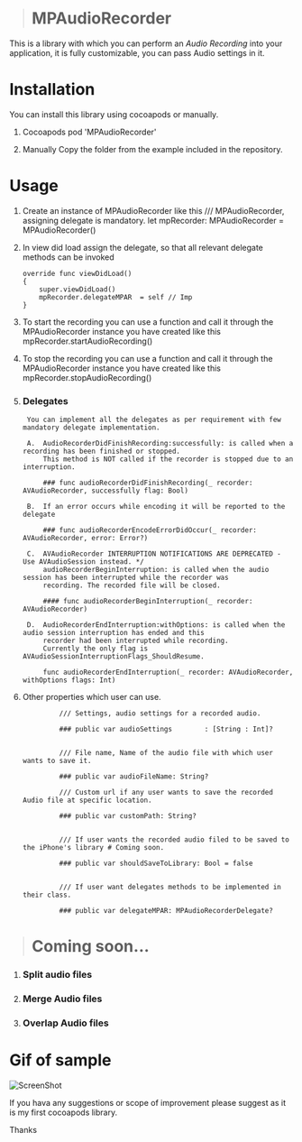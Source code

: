 
> # MPAudioRecorder
This is a library with which you can perform an *Audio Recording* into your application, it is fully customizable, you can pass Audio settings in it.

# Installation
You can install this library using cocoapods or manually.

1. Cocoapods
pod 'MPAudioRecorder'

2. Manually
Copy the <MPAudioRecorder> folder from the example included in the repository.

# Usage
1. Create an instance of MPAudioRecorder like this
    /// MPAudioRecorder, assigning delegate is mandatory.
    let mpRecorder: MPAudioRecorder = MPAudioRecorder()
    
2. In view did load assign the delegate, so that all relevant delegate methods can be invoked

    ```
    override func viewDidLoad()
    {
        super.viewDidLoad()
        mpRecorder.delegateMPAR  = self // Imp
    }
    ```
3. To start the recording you can use a function and call it through the MPAudioRecorder instance you have created like this
    mpRecorder.startAudioRecording()


4. To stop the recording you can use a function and call it through the MPAudioRecorder instance you have created like this
    mpRecorder.stopAudioRecording()

5. ### Delegates
        You can implement all the delegates as per requirement with few mandatory delegate implementation.

        A.  AudioRecorderDidFinishRecording:successfully: is called when a recording has been finished or stopped.
            This method is NOT called if the recorder is stopped due to an interruption.
            
            ### func audioRecorderDidFinishRecording(_ recorder: AVAudioRecorder, successfully flag: Bool)
                        
        B.  If an error occurs while encoding it will be reported to the delegate
          
            ### func audioRecorderEncodeErrorDidOccur(_ recorder: AVAudioRecorder, error: Error?)
                
        C.  AVAudioRecorder INTERRUPTION NOTIFICATIONS ARE DEPRECATED - Use AVAudioSession instead. */
            audioRecorderBeginInterruption: is called when the audio session has been interrupted while the recorder was
            recording. The recorded file will be closed.
            
            #### func audioRecorderBeginInterruption(_ recorder: AVAudioRecorder)
            
        D.  AudioRecorderEndInterruption:withOptions: is called when the audio session interruption has ended and this
            recorder had been interrupted while recording.
            Currently the only flag is AVAudioSessionInterruptionFlags_ShouldResume.
            
            func audioRecorderEndInterruption(_ recorder: AVAudioRecorder, withOptions flags: Int)
            
          
6. Other properties which user can use.

                /// Settings, audio settings for a recorded audio.
             
                ### public var audioSettings        : [String : Int]?
             
    
                /// File name, Name of the audio file with which user wants to save it.
             
                ### public var audioFileName: String?
               
                /// Custom url if any user wants to save the recorded Audio file at specific location.

                ### public var customPath: String?
              
              
                /// If user wants the recorded audio filed to be saved to the iPhone's library # Coming soon.
             
                ### public var shouldSaveToLibrary: Bool = false
                
                
                /// If user want delegates methods to be implemented in their class.
              
                ### public var delegateMPAR: MPAudioRecorderDelegate?
             


 >  # Coming soon...
 1. ### Split audio files
 2. ### Merge Audio files
 3. ### Overlap Audio files

 # Gif of sample
 ![ScreenShot](https://raw.githubusercontent.com/manish-1988/MPAudioRecorder/master/MPAudioRecorder_Sample.gif)
 
If you hava any suggestions or scope of improvement please suggest as it is my first cocoapods library.

Thanks


            
            
